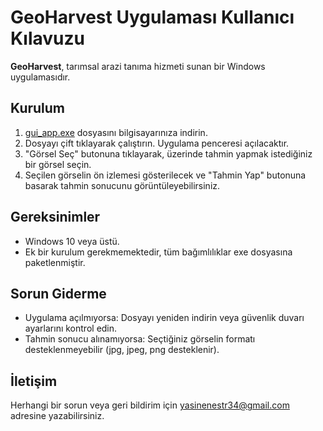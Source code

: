 # GeoHarvest Uygulaması Kullanıcı Kılavuzu

**GeoHarvest**, tarımsal arazi tanıma hizmeti sunan bir Windows uygulamasıdır.

## Kurulum
1. [gui_app.exe](link) dosyasını bilgisayarınıza indirin.
2. Dosyayı çift tıklayarak çalıştırın. Uygulama penceresi açılacaktır.
3. "Görsel Seç" butonuna tıklayarak, üzerinde tahmin yapmak istediğiniz bir görsel seçin.
4. Seçilen görselin ön izlemesi gösterilecek ve "Tahmin Yap" butonuna basarak tahmin sonucunu görüntüleyebilirsiniz.

## Gereksinimler
- Windows 10 veya üstü.
- Ek bir kurulum gerekmemektedir, tüm bağımlılıklar exe dosyasına paketlenmiştir.

## Sorun Giderme
- Uygulama açılmıyorsa: Dosyayı yeniden indirin veya güvenlik duvarı ayarlarını kontrol edin.
- Tahmin sonucu alınamıyorsa: Seçtiğiniz görselin formatı desteklenmeyebilir (jpg, jpeg, png desteklenir).

## İletişim
Herhangi bir sorun veya geri bildirim için [yasinenestr34@gmail.com](mailto:yasinenestr34@gmail.com) adresine yazabilirsiniz.

